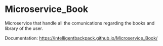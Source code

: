 # Microservice_Book

Microservice that handle all the comunications regarding the books and library of the user.

Documentation: https://intelligentbackpack.github.io/Microservice_Book/
